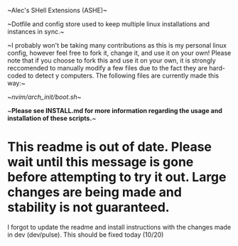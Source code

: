 ~Alec's SHell Extensions (ASHE)~

~Dotfile and config store used to keep multiple linux installations and instances in sync.~

~I probably won't be taking many contributions as this is my personal linux config, however feel free to fork it, change it, and use it on your own!  Please note that if you choose to fork this and use it on your own, it is strongly reccomended to manually modify a few files due to the fact they are hard-coded to detect y computers.  The following files are currently made this way:~

~*nvim/arch_init/boot.sh*~

~**Please see INSTALL.md for more information regarding the usage and installation of these scripts.**~

# This readme is out of date.  Please wait until this message is gone before attempting to try it out.  Large changes are being made and stability is not guaranteed.

I forgot to update the readme and install instructions with the changes made in dev (dev/pulse).  This should be fixed today (10/20)
